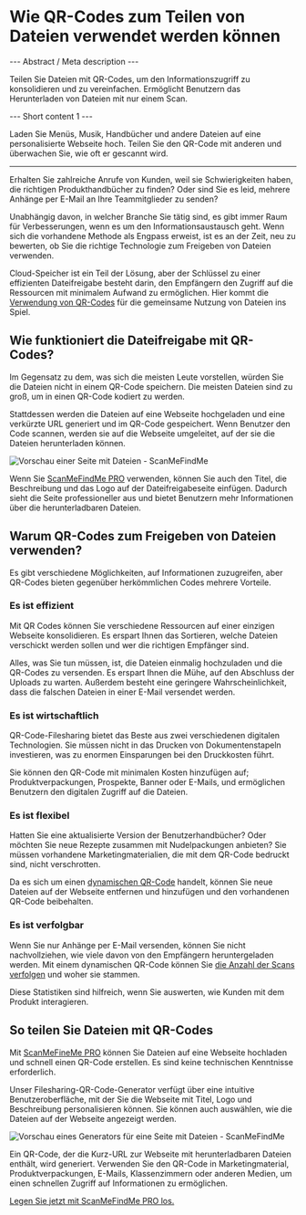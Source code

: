 <h1>Wie QR-Codes zum Teilen von Dateien verwendet werden können</h1>

--- Abstract / Meta description ---

Teilen Sie Dateien mit QR-Codes, um den Informationszugriff zu konsolidieren und zu vereinfachen. Ermöglicht Benutzern das Herunterladen von Dateien mit nur einem Scan.

--- Short content 1 ---

Laden Sie Menüs, Musik, Handbücher und andere Dateien auf eine personalisierte Webseite hoch. Teilen Sie den QR-Code mit anderen und überwachen Sie, wie oft er gescannt wird.

----------

<p>Erhalten Sie zahlreiche Anrufe von Kunden, weil sie Schwierigkeiten haben, die richtigen Produkthandbücher zu finden? Oder sind Sie es leid, mehrere Anhänge per E-Mail an Ihre Teammitglieder zu senden? </p>

<p>Unabhängig davon, in welcher Branche Sie tätig sind, es gibt immer Raum für Verbesserungen, wenn es um den Informationsaustausch geht. Wenn sich die vorhandene Methode als Engpass erweist, ist es an der Zeit, neu zu bewerten, ob Sie die richtige Technologie zum Freigeben von Dateien verwenden. </p>

<p>Cloud-Speicher ist ein Teil der Lösung, aber der Schlüssel zu einer effizienten Dateifreigabe besteht darin, den Empfängern den Zugriff auf die Ressourcen mit minimalem Aufwand zu ermöglichen. Hier kommt die <a href="#static:url">Verwendung von QR-Codes</a> für die gemeinsame Nutzung von Dateien ins Spiel.</p>

<h2>Wie funktioniert die Dateifreigabe mit QR-Codes?</h2>

<p>Im Gegensatz zu dem, was sich die meisten Leute vorstellen, würden Sie die Dateien nicht in einem QR-Code speichern. Die meisten Dateien sind zu groß, um in einen QR-Code kodiert zu werden. </p>

<p>Stattdessen werden die Dateien auf eine Webseite hochgeladen und eine verkürzte URL generiert und im QR-Code gespeichert. Wenn Benutzer den Code scannen, werden sie auf die Webseite umgeleitet, auf der sie die Dateien herunterladen können. </p>

<p class="imageholder">
    <img src="https://media.scanmefindme.com/blog/about_dynamic_page/files/img 1 - preview files.png"
        alt="Vorschau einer Seite mit Dateien - ScanMeFindMe">
</p>

<p>Wenn Sie <a href="#pro">ScanMeFindMe PRO</a> verwenden, können Sie auch den Titel, die Beschreibung und das Logo auf der Dateifreigabeseite einfügen. Dadurch sieht die Seite professioneller aus und bietet Benutzern mehr Informationen über die herunterladbaren Dateien. </p>

<h2>Warum QR-Codes zum Freigeben von Dateien verwenden?</h2>

<p>Es gibt verschiedene Möglichkeiten, auf Informationen zuzugreifen, aber QR-Codes bieten gegenüber herkömmlichen Codes mehrere Vorteile. </p>

<h3>Es ist effizient</h3>

<p>Mit QR Codes können Sie verschiedene Ressourcen auf einer einzigen Webseite konsolidieren. Es erspart Ihnen das Sortieren, welche Dateien verschickt werden sollen und wer die richtigen Empfänger sind. </p>

<p>Alles, was Sie tun müssen, ist, die Dateien einmalig hochzuladen und die QR-Codes zu versenden. Es erspart Ihnen die Mühe, auf den Abschluss der Uploads zu warten. Außerdem besteht eine geringere Wahrscheinlichkeit, dass die falschen Dateien in einer E-Mail versendet werden. </p>

<h3>Es ist wirtschaftlich</h3>

<p>QR-Code-Filesharing bietet das Beste aus zwei verschiedenen digitalen Technologien. Sie müssen nicht in das Drucken von Dokumentenstapeln investieren, was zu enormen Einsparungen bei den Druckkosten führt. </p>

<p>Sie können den QR-Code mit minimalen Kosten hinzufügen auf; Produktverpackungen, Prospekte, Banner oder E-Mails, und ermöglichen Benutzern den digitalen Zugriff auf die Dateien. </p>

<h3>Es ist flexibel</h3>

<p>Hatten Sie eine aktualisierte Version der Benutzerhandbücher? Oder möchten Sie neue Rezepte zusammen mit Nudelpackungen anbieten? Sie müssen vorhandene Marketingmaterialien, die mit dem QR-Code bedruckt sind, nicht verschrotten. </p>

<p>Da es sich um einen <a href="#about:product">dynamischen QR-Code</a> handelt, können Sie neue Dateien auf der Webseite entfernen und hinzufügen und den vorhandenen QR-Code beibehalten.</p>

<h3>Es ist verfolgbar</h3>

<p>Wenn Sie nur Anhänge per E-Mail versenden, können Sie nicht nachvollziehen, wie viele davon von den Empfängern heruntergeladen werden. Mit einem dynamischen QR-Code können Sie <a href="#article:about_statistics">die Anzahl der Scans verfolgen</a> und woher sie stammen. </p>

<p>Diese Statistiken sind hilfreich, wenn Sie auswerten, wie Kunden mit dem Produkt interagieren. </p>

<h2>So teilen Sie Dateien mit QR-Codes</h2>

<p>Mit <a href="#pro">ScanMeFineMe PRO</a> können Sie Dateien auf eine Webseite hochladen und schnell einen QR-Code erstellen. Es sind keine technischen Kenntnisse erforderlich. </p>

<p>Unser Filesharing-QR-Code-Generator verfügt über eine intuitive Benutzeroberfläche, mit der Sie die Webseite mit Titel, Logo und Beschreibung personalisieren können. Sie können auch auswählen, wie die Dateien auf der Webseite angezeigt werden. </p>

<p class="imageholder">
    <img src="https://media.scanmefindme.com/blog/about_dynamic_page/files/img 2 - how files are displayed.png"
        alt="Vorschau eines Generators für eine Seite mit Dateien - ScanMeFindMe">
</p>

<p>Ein QR-Code, der die Kurz-URL zur Webseite mit herunterladbaren Dateien enthält, wird generiert. Verwenden Sie den QR-Code in Marketingmaterial, Produktverpackungen, E-Mails, Klassenzimmern oder anderen Medien, um einen schnellen Zugriff auf Informationen zu ermöglichen. </p>

<p><a href="#pro">Legen Sie jetzt mit ScanMeFindMe PRO los.</a></p>
